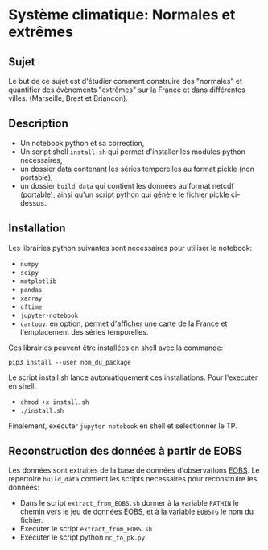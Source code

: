
# Système climatique: Normales et extrêmes

## Sujet

Le but de ce sujet est d'étudier comment construire des "normales" et quantifier des évènements "extrêmes" sur la France et dans différentes villes. (Marseille, Brest et Briancon).


## Description

- Un notebook python et sa correction,
- Un script shell `install.sh` qui permet d'installer les modules python necessaires,
- un dossier data contenant les séries temporelles au format pickle (non portable),
- un dossier `build_data` qui contient les données au format netcdf (portable), ainsi qu'un script python qui génère le fichier pickle ci-dessus.


## Installation

Les librairies python suivantes sont necessaires pour utiliser le notebook:
- `numpy`
- `scipy`
- `matplotlib`
- `pandas`
- `xarray`
- `cftime`
- `jupyter-notebook`
- `cartopy`: en option, permet d'afficher une carte de la France et l'emplacement des séries temporelles. 

Ces librairies peuvent être installées en shell avec la commande:

```
pip3 install --user nom_du_package
```

Le script install.sh lance automatiquement ces installations. Pour l'executer en shell:

- `chmod +x install.sh`
- `./install.sh`

Finalement, executer `jupyter notebook` en shell et selectionner le TP.

## Reconstruction des données à partir de EOBS

Les données sont extraites de la base de données d'observations [EOBS](http://surfobs.climate.copernicus.eu/dataaccess/access_eobs.php). Le repertoire `build_data` contient les scripts necessaires pour reconstruire les données:
- Dans le script `extract_from_EOBS.sh` donner à la variable `PATHIN` le chemin vers le jeu de données EOBS, et à la variable `EOBSTG` le nom du fichier.
- Executer le script `extract_from_EOBS.sh`
- Executer le script python `nc_to_pk.py`
